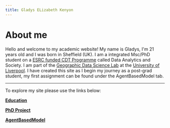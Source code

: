 ```yaml
---
title: Gladys ELizabeth Kenyon
---
```


# About me 
Hello and welcome to my academic website! My name is Gladys, I'm 21 years old and I was born in Sheffield (UK).
I am a integrated Msc/PhD student on a [ESRC funded CDT Programme](https://datacdt.org/) called Data Analytics and Society.
I am part of the [Geographic Data Science Lab](https://www.liverpool.ac.uk/geographic-data-science/) at the [University of Liverpool](https://www.liverpool.ac.uk/).
I have created this site as I begin my journey as a post-grad student, my first assignment can be found under the AgentBasedModel tab.

---
To explore my site please use the links below:

**[Education](Education.md)**

**[PhD Project](PhD.md)**

**[AgentBasedModel](AgentBasedModel.md)**

